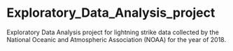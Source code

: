 # Exploratory_Data_Analysis_project
Exploratory Data Analysis project for  lightning strike data collected by the National Oceanic and Atmospheric Association (NOAA) for the year of 2018. 
